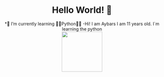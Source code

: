 <div align="center">
<h1> Hello World! 👋 </h1>

*🌱 I’m currently learning 📖🐍Python🐍📖
-Hi! I am Aybars I am 11 years old. I`m learning the python
<br>
<img src="https://media.giphy.com/media/mCRJDo24UvJMA/giphy.gif?cid=790b7611ufm9p1k6dyi89ypshxx6smy0nsr0crdn7qtggsea&ep=v1_gifs_search&rid=giphy.gif&ct=g" width="130">

<!--
**Aybars2308/Aybars2308** is a ✨ _special_ ✨ repository because its `README.md` (this file) appears on your GitHub profile.

Here are some ideas to get you started:

- 🔭 I’m currently working on ...
- 🌱 I’m currently learning ...
- 👯 I’m looking to collaborate on ...
- 🤔 I’m looking for help with ...
- 💬 Ask me about ...
- 📫 How to reach me: ...
- 😄 Pronouns: ...
- ⚡ Fun fact: ...
-->
